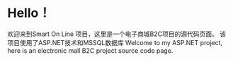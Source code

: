 ﻿# Hello！
欢迎来到Smart On Line 项目，这里是一个电子商城B2C项目的源代码页面。
该项目使用了ASP.NET技术和MSSQL数据库
Welcome to my ASP.NET project, here is an electronic mall B2C project source code page.

